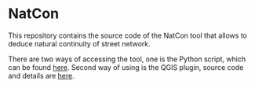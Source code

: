 # NatCon
This repository contains the source code of the NatCon tool that allows to deduce natural continuity of street network.<br/>

There are two ways of accessing the tool, one is the Python script, which can be found [here](/PythonTool). Second way of using is the QGIS plugin, source code and details are [here](/QGISplugin).
